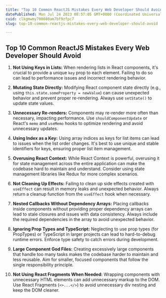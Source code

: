 ```yaml
---
title: "Top 10 Common ReactJS Mistakes Every Web Developer Should Avoid"
datePublished: Mon Jul 24 2023 08:57:05 GMT+0000 (Coordinated Universal Time)
cuid: clkgmwmy700080am7bf9zfpc7
slug: top-10-common-reactjs-mistakes-every-web-developer-should-avoid

---
```


## Top 10 Common ReactJS Mistakes Every Web Developer Should Avoid

1. **Not Using Keys in Lists:**
   When rendering lists in React components, it's crucial to provide a unique `key` prop to each element. Failing to do so can lead to performance issues and incorrect rendering behavior.

2. **Mutating State Directly:**
   Modifying React component state directly (e.g., using `this.state.someProperty = newValue`) can cause unexpected behavior and prevent proper re-rendering. Always use `setState()` to update state values.

3. **Unnecessary Re-renders:**
   Components may re-render more often than necessary, impacting performance. Use `shouldComponentUpdate` or React's `memo` and `useMemo` hooks to optimize rendering and avoid unnecessary updates.

4. **Using Index as a Key:**
   Using array indices as keys for list items can lead to issues when the list order changes. It's best to use unique and stable identifiers for keys, ensuring proper list item management.

5. **Overusing React Context:**
   While React Context is powerful, overusing it for state management across the entire application can make the codebase hard to maintain and understand. Consider using state management libraries like Redux for more complex scenarios.

6. **Not Cleaning Up Effects:**
   Failing to clean up side effects created with `useEffect` can result in memory leaks and unexpected behavior. Always return a cleanup function from the `useEffect` hook when necessary.

7. **Nested Callbacks Without Dependency Arrays:**
   Placing callbacks inside components without providing proper dependency arrays can lead to stale closures and issues with data consistency. Always include the required dependencies in the array to avoid unexpected behavior.

8. **Ignoring Prop Types and TypeScript:**
   Neglecting to use prop types (for PropTypes) or TypeScript in larger projects can lead to hard-to-debug runtime errors. Enforce type safety to catch errors during development.

9. **Large Component God Files:**
   Creating excessively large components that handle too many tasks makes the codebase harder to maintain and less reusable. Aim for smaller, focused components that follow the single responsibility principle.

10. **Not Using React Fragments When Needed:**
    Wrapping components with unnecessary HTML elements can add unnecessary markup to the DOM. Use React Fragments (`<>...</>`) to avoid unnecessary div nesting and keep the DOM cleaner.
